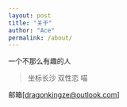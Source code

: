 ```yaml
---
layout: post
title: "关于"
author: "Ace"
permalink: /about/
---
```


一个不那么有趣的人
>坐标长沙
>双性恋
>喵

邮箱[dragonkingze@outlook.com]
